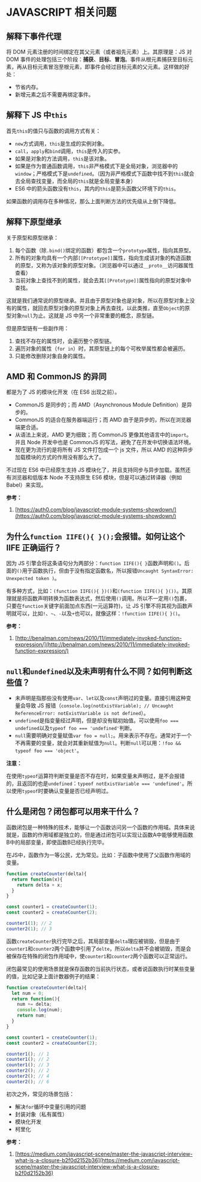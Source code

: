 # JAVASCRIPT 相关问题

## 解释下事件代理

将 DOM 元素注册的时间绑定在其父元素（或者祖先元素）上。其原理是：JS 对 DOM 事件的处理包括三个阶段：**捕获**、**目标**、**冒泡**。事件从根元素捕获至目标元素，再从目标元素冒泡至根元素，即事件会经过目标元素的父元素。这样做的好处：

* 节省内存。
* 新增元素之后不需要再绑定事件。

## 解释下 JS 中`this`

首先`this`的值只与函数的调用方式有关：

* `new`方式调用，`this`是生成的实例对象。
* `call`，`apply`和`bind`调用，`this`是传入的实参。
* 如果是对象的方法调用，`this`是该对象。
* 如果是作为普通函数调用，`this`非严格模式下是全局对象，浏览器中的`window`；严格模式下是`undefined`。（因为非严格模式下函数中找不到`this`就会去全局查找变量，而全局的`this`就是全局变量本身）
* ES6 中的箭头函数没有`this`，其内的`this`是箭头函数父环境下的`this`。

如果函数的调用存在多种情况，那么上面判断方法的优先级从上倒下降低。

## 解释下原型继承

关于原型和原型继承：

1. 每个函数（除`.bind()`绑定的函数）都包含一个`prototype`属性，指向其原型。
2. 所有的对象均具有一个内部`[[Prototype]]`属性，指向生成该对象的构造函数的原型，又称为该对象的原型对象。（浏览器中可以通过`__proto__`访问器属性查看）
3. 当前对象上查找不到的属性，就会去其`[[Prototype]]`属性指向的原型对象中查找。

这就是我们通常说的原型继承。并且由于原型对象也是对象，所以在原型对象上没有的属性，就回去原型对象的原型对象上再去查找，以此类推，直至`Object`的原型对象`null`为止。这就是 JS 中另一个非常重要的概念，原型链。

但是原型链有一些副作用：

1. 查找不存在的属性时，会遍历整个原型链。
2. 遍历对象的属性（`for in`）时，其原型链上的每个可枚举属性都会被遍历。
3. 只能修改删除对象自身的属性。

## AMD 和 CommonJS 的异同

都是为了 JS 的模块化开发（在 ES6 出现之前）。

* CommonJS 是同步的；而 AMD（Asynchronous Module Definition）是异步的。
* CommonJS 的适合在服务器端运行；而 AMD 由于是异步的，所以在浏览器端更合适。
* 从语法上来说，AMD 更为细致；而 CommonJS 更像其他语言中的`import`。并且 Node 开发中也是 CommonJS 的写法，避免了在开发中切换语法环境。
* 现在更为流行的是将所有 JS 文件打包成一个 js 文件，所以 AMD 的这种异步加载模块的方式的作用没有那么大了。

不过现在 ES6 中已经原生支持 JS 模块化了，并且支持同步与异步加载。虽然还有浏览器和低版本 Node 不支持原生 ES6 模块，但是可以通过转译器（例如 Babel）来实现。

**参考：**

1. [https://auth0.com/blog/javascript-module-systems-showdown/](https://auth0.com/blog/javascript-module-systems-showdown/)

## 为什么`function IIFE(){ }();`会报错。如何让这个 IIFE 正确运行？

因为 JS 引擎会将这条语句分为两部分：`function IIFE(){ }`函数声明和`()`。后面的`()`用于函数执行，但由于没有指定函数名，所以报错`Uncaught SyntaxError: Unexpected token )`。

有多种方式，比如：`(function IIFE(){ })()`和`(function IIFE(){ }())`。其原理就是将函数声明转换为函数表达式，然后使用`()`调用。所以不一定用`()`包裹，只要在`function`关键字前面加点东西(一元运算符)，让 JS 引擎不将其视为函数声明就可以，比如`!`、`~`、`-`以及`+`也可以，就像这样：`!function IIFE(){ }()`。

**参考：**

1. [http://benalman.com/news/2010/11/immediately-invoked-function-expression/](http://benalman.com/news/2010/11/immediately-invoked-function-expression/)

## `null`和`undefined`以及未声明有什么不同？如何判断这些值？

* 未声明是指那些没有使用`var`、`let`以及`const`声明过的变量。直接引用这种变量会导致 JS 报错（`console.log(notExistVariable); // Uncaught ReferenceError: notExistVariable is not defined`）。
* `undefined`是指变量经过声明，但是却没有赋初始值。可以使用`foo === undefined`以及`typeof foo === 'undefined'`判断。
* `null`需要明确对变量赋值`var foo = null;`。用来表示不存在。通常对于一个不再需要的变量，就会对其重新赋值为`null`。判断`null`可以用：`!foo && typeof foo === 'object'`。

**注意：**

在使用`typeof`运算符判断变量是否不存在时，如果变量未声明过，是不会报错的，且返回的也是`undefined`：`typeof notExistVariable === 'undefined'`。所以使用`typeof`时要确认变量是否已经声明过。

## 什么是闭包？闭包都可以用来干什么？

函数闭包是一种特殊的技术，能够让一个函数访问另一个函数的作用域。具体来说就是，函数的作用域都是独立的，但是通过闭包可以实现让函数A中能够使用函数B中的局部变量，即使函数B已经执行完毕。

在JS中，函数作为一等公民，尤为常见。比如：子函数中使用了父函数作用域的变量。

```javascript
function createCounter(delta){
  return function(x){
    return delta + x;
  }
}

const counter1 = createCounter(1);
const counter2 = createCounter(2);

counter1(1); // 2
counter2(1); // 3
```

函数`createCounter`执行完毕之后，其局部变量`delta`理应被销毁，但是由于`counter1`和`counter2`两个函数中引用了`delte`，所以`delta`并不会被销毁，而是会被保存在特殊的闭包作用域中，使`counter1`和`counter2`两个函数可以正常运行。

闭包最常见的使用场景就是保存函数的当前执行状态，或者说函数执行时某些变量的值，比如记录上面计数器例子的结果：

```javascript
function createCounter(delta){
  let num = 0;
  return function(){
    num += delta;
    console.log(num);
    return num;
  }
}

const counter1 = createCounter(1);
const counter2 = createCounter(2);

counter1(); // 1
counter1(); // 2
counter1(); // 3
counter2(); // 2
counter2(); // 4
counter2(); // 6
```

初次之外，常见的场景包括：

- 解决`for`循环中变量引用的问题
- 封装对象（私有属性）
- 模块化开发
- 柯里化

**参考：**

1. [https://medium.com/javascript-scene/master-the-javascript-interview-what-is-a-closure-b2f0d2152b36](https://medium.com/javascript-scene/master-the-javascript-interview-what-is-a-closure-b2f0d2152b36)